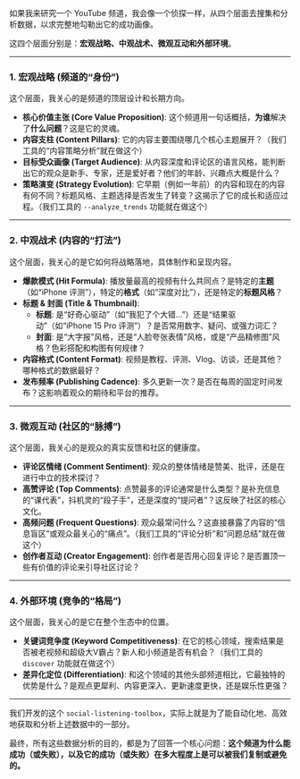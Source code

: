 如果我来研究一个 YouTube 频道，我会像一个侦探一样，从四个层面去搜集和分析数据，以求完整地勾勒出它的成功画像。

这四个层面分别是：**宏观战略、中观战术、微观互动和外部环境**。

---

### 1. 宏观战略 (频道的“身份”)

这个层面，我关心的是频道的顶层设计和长期方向。

*   **核心价值主张 (Core Value Proposition)**: 这个频道用一句话概括，**为谁**解决了**什么问题**？这是它的灵魂。
*   **内容支柱 (Content Pillars)**: 它的内容主要围绕哪几个核心主题展开？（我们工具的“内容策略分析”就在做这个）
*   **目标受众画像 (Target Audience)**: 从内容深度和评论区的语言风格，能判断出它的观众是新手、专家，还是爱好者？他们的年龄、兴趣点大概是什么？
*   **策略演变 (Strategy Evolution)**: 它早期（例如一年前）的内容和现在的内容有何不同？标题风格、主题选择是否发生了转变？这揭示了它的成长和适应过程。（我们工具的 `--analyze_trends` 功能就在做这个）

---

### 2. 中观战术 (内容的“打法”)

这个层面，我关心的是它如何将战略落地，具体制作和呈现内容。

*   **爆款模式 (Hit Formula)**: 播放量最高的视频有什么共同点？是特定的**主题**（如“iPhone 评测”），特定的**格式**（如“深度对比”），还是特定的**标题风格**？
*   **标题 & 封面 (Title & Thumbnail)**:
    *   **标题**: 是“好奇心驱动”（如“我犯了个大错…”）还是“结果驱动”（如“iPhone 15 Pro 评测”）？是否常用数字、疑问、或强力词汇？
    *   **封面**: 是“大字报”风格，还是“人脸夸张表情”风格，或是“产品精修图”风格？色彩搭配和构图有何规律？
*   **内容格式 (Content Format)**: 视频是教程、评测、Vlog、访谈，还是其他？哪种格式的数据最好？
*   **发布频率 (Publishing Cadence)**: 多久更新一次？是否在每周的固定时间发布？这影响着观众的期待和平台的推荐。

---

### 3. 微观互动 (社区的“脉搏”)

这个层面，我关心的是观众的真实反馈和社区的健康度。

*   **评论区情绪 (Comment Sentiment)**: 观众的整体情绪是赞美、批评，还是在进行中立的技术探讨？
*   **高赞评论 (Top Comments)**: 点赞最多的评论通常是什么类型？是补充信息的“课代表”，抖机灵的“段子手”，还是深度的“提问者”？这反映了社区的核心文化。
*   **高频问题 (Frequent Questions)**: 观众最常问什么？这直接暴露了内容的“信息盲区”或观众最关心的“痛点”。（我们工具的“评论分析”和“问题总结”就在做这个）
*   **创作者互动 (Creator Engagement)**: 创作者是否用心回复评论？是否置顶一些有价值的评论来引导社区讨论？

---

### 4. 外部环境 (竞争的“格局”)

这个层面，我关心的是它在整个生态中的位置。

*   **关键词竞争度 (Keyword Competitiveness)**: 在它的核心领域，搜索结果是否被老视频和超级大V霸占？新人和小频道是否有机会？（我们工具的 `discover` 功能就在做这个）
*   **差异化定位 (Differentiation)**: 和这个领域的其他头部频道相比，它最独特的优势是什么？是观点更犀利、内容更深入、更新速度更快，还是娱乐性更强？

---

我们开发的这个 `social-listening-toolbox`，实际上就是为了能自动化地、高效地获取和分析上述数据中的一部分。

最终，所有这些数据分析的目的，都是为了回答一个核心问题：**这个频道为什么能成功（或失败），以及它的成功（或失败）在多大程度上是可以被我们复制或避免的。**
